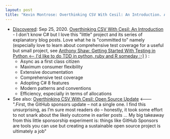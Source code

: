 ```yaml
---
layout: post
title: "Kevin Montrose: Overthinking CSV With Cesil: An Introduction. Also, github sponsors are few and far between"
---
```

*  [Discovered](http://rolandtanglao.com/2020/07/29/p1-blogthis-checkvist-list-links-to-blog/): Sep 25, 2020.  [Overthinking CSV With Cesil: An Introduction](https://kevinmontrose.com/2020/05/28/overthinking-csv-with-cesil-an-introduction/) - I don't know C# but I love this "little" project and its series of explanatory blog posts. Love what he is "committed to" namely (especially love to learn about comprehensive test coverage for a useful but small project, see [Anthony Shaw: Getting Started With Testing in Python <-- I'd like to do TDD in python, ruby and R someday :-)](http://rolandtanglao.com/2021/01/27/p1-test-driven-development-python-tutorial-anthony-shaw/) ) :
    *  Async as a first class citizen
    *  Maximum consumer flexibility
    *  Extensive documentation
    *  Comprehensive test coverage
    *  Adopting C# 8 features
    *  Modern patterns and conventions
    *  Efficiency, especially in terms of allocations
*  See also:  [Overthinking CSV With Cesil: Open Source Update](https://kevinmontrose.com/2020/09/24/overthinking-csv-with-cesil-open-source-update/) <--- ".First, the GitHub sponsors update – not a single one. I find this unsurprising, as I’m sure most readers do – honestly, it took some effort to not snark about the likely outcome in earlier posts ... My big takeaway from this little sponsorship experiment is: things like GitHub Sponsors are tools you can use but creating a sustainable open source project is ultimately a job"

